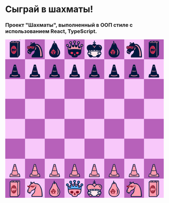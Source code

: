 # Сыграй в шахматы!

### Проект "Шахматы", выполненный в ООП стиле с использованием React, TypeScript.

<p></p>

<p align="center">
  <img src="https://github.com/egorchh/chess/blob/master/src/assets/1.png?raw=true">
</p>

